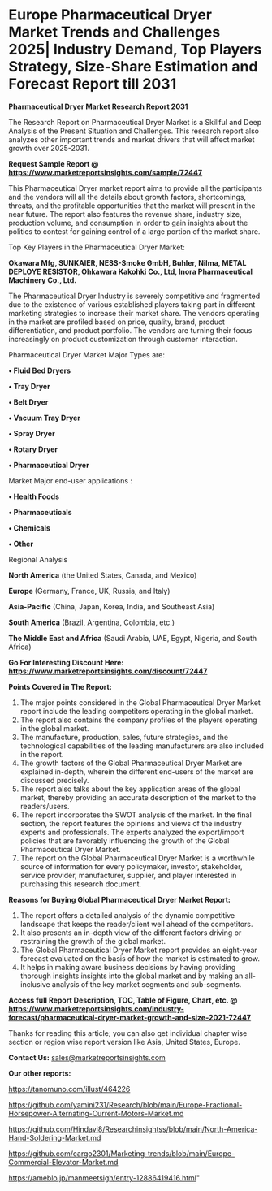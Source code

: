 # Europe Pharmaceutical Dryer Market Trends and Challenges 2025| Industry Demand, Top Players Strategy, Size-Share Estimation and Forecast Report till 2031

<strong>Pharmaceutical Dryer Market Research Report 2031</strong>

The Research Report on Pharmaceutical Dryer Market is a Skillful and Deep Analysis of the Present Situation and Challenges. This research report also analyzes other important trends and market drivers that will affect market growth over 2025-2031.

<strong>Request Sample Report @ <a href=https://www.marketreportsinsights.com/sample/72447>https://www.marketreportsinsights.com/sample/72447</a></strong>

This Pharmaceutical Dryer market report aims to provide all the participants and the vendors will all the details about growth factors, shortcomings, threats, and the profitable opportunities that the market will present in the near future. The report also features the revenue share, industry size, production volume, and consumption in order to gain insights about the politics to contest for gaining control of a large portion of the market share.

Top Key Players in the Pharmaceutical Dryer Market:

<strong>Okawara Mfg, SUNKAIER, NESS-Smoke GmbH, Buhler, Nilma, METAL DEPLOYE RESISTOR, Ohkawara Kakohki Co., Ltd, Inora Pharmaceutical Machinery Co., Ltd.</strong>

The Pharmaceutical Dryer Industry is severely competitive and fragmented due to the existence of various established players taking part in different marketing strategies to increase their market share. The vendors operating in the market are profiled based on price, quality, brand, product differentiation, and product portfolio. The vendors are turning their focus increasingly on product customization through customer interaction.

Pharmaceutical Dryer Market Major Types are:

<strong>• Fluid Bed Dryers

• Tray Dryer

• Belt Dryer

• Vacuum Tray Dryer

• Spray Dryer

• Rotary Dryer

• Pharmaceutical Dryer</strong>

Market Major end-user applications :

<strong>• Health Foods

• Pharmaceuticals

• Chemicals

• Other</strong>

Regional Analysis

</u><strong><b>North America</b></strong> (the United States, Canada, and Mexico)

<strong><b>Europe </b></strong>(Germany, France, UK, Russia, and Italy)

<strong><b>Asia-Pacific</b></strong> (China, Japan, Korea, India, and Southeast Asia)

<strong><b>South America</b></strong> (Brazil, Argentina, Colombia, etc.)

<strong><b>The Middle East and Africa</b></strong> (Saudi Arabia, UAE, Egypt, Nigeria, and South Africa)

<strong>Go For Interesting Discount Here: <a href=https://www.marketreportsinsights.com/discount/72447>https://www.marketreportsinsights.com/discount/72447</a></strong>

<strong>Points Covered in The Report:</strong>
<ol>
  <li>The major points considered in the Global Pharmaceutical Dryer Market report include the leading competitors operating in the global market.</li>
  <li>The report also contains the company profiles of the players operating in the global market.</li>
  <li>The manufacture, production, sales, future strategies, and the technological capabilities of the leading manufacturers are also included in the report.</li>
  <li>The growth factors of the Global Pharmaceutical Dryer Market are explained in-depth, wherein the different end-users of the market are discussed precisely.</li>
  <li>The report also talks about the key application areas of the global market, thereby providing an accurate description of the market to the readers/users.</li>
  <li>The report incorporates the SWOT analysis of the market. In the final section, the report features the opinions and views of the industry experts and professionals. The experts analyzed the export/import policies that are favorably influencing the growth of the Global Pharmaceutical Dryer Market.</li>
  <li>The report on the Global Pharmaceutical Dryer Market is a worthwhile source of information for every policymaker, investor, stakeholder, service provider, manufacturer, supplier, and player interested in purchasing this research document.</li>
</ol>
<strong>Reasons for Buying Global Pharmaceutical Dryer Market Report:</strong>

<ol>
  <li>The report offers a detailed analysis of the dynamic competitive landscape that keeps the reader/client well ahead of the competitors.</li>
  <li>It also presents an in-depth view of the different factors driving or restraining the growth of the global market.</li>
  <li>The Global Pharmaceutical Dryer Market report provides an eight-year forecast evaluated on the basis of how the market is estimated to grow.</li>
  <li>It helps in making aware business decisions by having providing thorough insights insights into the global market and by making an all-inclusive analysis of the key market segments and sub-segments.</li>
</ol>
<strong>Access full Report Description, TOC, Table of Figure, Chart, etc. @ <a href=https://www.marketreportsinsights.com/industry-forecast/pharmaceutical-dryer-market-growth-and-size-2021-72447>https://www.marketreportsinsights.com/industry-forecast/pharmaceutical-dryer-market-growth-and-size-2021-72447</a></strong>


Thanks for reading this article; you can also get individual chapter wise section or region wise report version like Asia, United States, Europe.

<strong>Contact Us:</strong>
sales@marketreportsinsights.com

<strong>Our other reports:</strong>

<a href=https://tanomuno.com/illust/464226>https://tanomuno.com/illust/464226</a>

<a href=https://github.com/yamini231/Research/blob/main/Europe-Fractional-Horsepower-Alternating-Current-Motors-Market.md>https://github.com/yamini231/Research/blob/main/Europe-Fractional-Horsepower-Alternating-Current-Motors-Market.md</a>

<a href=https://github.com/Hindavi8/Researchinsightss/blob/main/North-America-Hand-Soldering-Market.md>https://github.com/Hindavi8/Researchinsightss/blob/main/North-America-Hand-Soldering-Market.md</a>

<a href=https://github.com/cargo2301/Marketing-trends/blob/main/Europe-Commercial-Elevator-Market.md>https://github.com/cargo2301/Marketing-trends/blob/main/Europe-Commercial-Elevator-Market.md</a>

<a href=https://ameblo.jp/manmeetsigh/entry-12886419416.html>https://ameblo.jp/manmeetsigh/entry-12886419416.html</a>"
